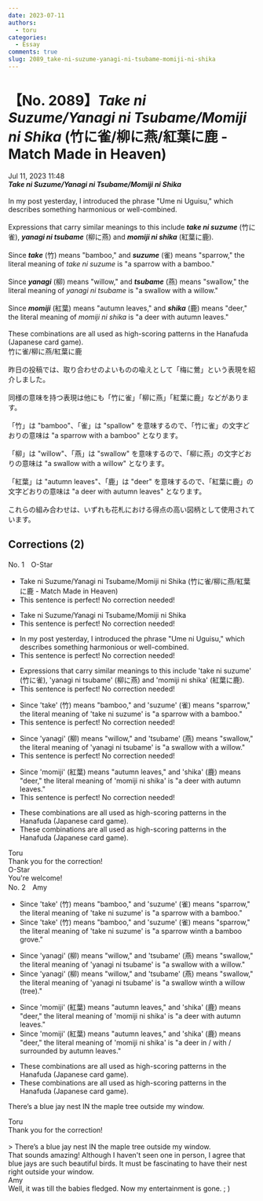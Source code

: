 ```yaml
---
date: 2023-07-11
authors:
  - toru
categories:
  - Essay
comments: true
slug: 2089_take-ni-suzume-yanagi-ni-tsubame-momiji-ni-shika
---
```


# 【No. 2089】<strong><em>Take ni Suzume/Yanagi ni Tsubame/Momiji ni Shika</strong></em> (竹に雀/柳に燕/紅葉に鹿 - Match Made in Heaven)
<div class="date">Jul 11, 2023 11:48</div>
<div id="post"><div id="body_show_ori">
<strong><em>Take ni Suzume/Yanagi ni Tsubame/Momiji ni Shika</strong></em><br/><br/>In my post yesterday, I introduced the phrase "Ume ni Uguisu," which describes something harmonious or well-combined.<br/><br/>Expressions that carry similar meanings to this include <strong><em>take ni suzume</em></strong> (竹に雀), <strong><em>yanagi ni tsubame</em></strong> (柳に燕) and <strong><em>momiji ni shika</em></strong> (紅葉に鹿).<br/><br/>Since <strong><em>take</em></strong> (竹) means "bamboo," and <strong><em>suzume</em></strong> (雀) means "sparrow," the literal meaning of <em>take ni suzume</em> is "a sparrow with a bamboo."<br/><br/>Since <strong><em>yanagi</em></strong> (柳) means "willow," and <strong><em>tsubame</em></strong> (燕) means "swallow," the literal meaning of <em>yanagi ni tsubame</em> is "a swallow with a willow."<br/><br/>Since <strong><em>momiji</em></strong> (紅葉) means "autumn leaves," and <strong><em>shika</em></strong> (鹿) means "deer," the literal meaning of <em>momiji ni shika</em> is "a deer with autumn leaves."<br/><br/>These combinations are all used as high-scoring patterns in the Hanafuda (Japanese card game).
</div></div>

<!-- more -->

<div id="post_ja"><div id="body_show_mo">
竹に雀/柳に燕/紅葉に鹿<br/><br/>昨日の投稿では、取り合わせのよいものの喩えとして「梅に鶯」という表現を紹介しました。<br/><br/>同様の意味を持つ表現は他にも「竹に雀」「柳に燕」「紅葉に鹿」などがあります。<br/><br/>「竹」は "bamboo"、「雀」は "spallow" を意味するので、「竹に雀」の文字どおりの意味は "a sparrow with a bamboo" となります。<br/><br/>「柳」は "willow"、「燕」は "swallow" を意味するので、「柳に燕」の文字どおりの意味は "a swallow with a willow" となります。<br/><br/>「紅葉」は "autumn leaves"、「鹿」は "deer" を意味するので、「紅葉に鹿」の文字どおりの意味は "a deer with autumn leaves" となります。<br/><br/>これらの組み合わせは、いずれも花札における得点の高い図柄として使用されています。
</div></div>

## Corrections (2)
<div id="block"><div class="first_name"> No. 1　<span class="just_name">O-Star</span></div><div id="block2">
<ul class="correction_field">
<li class="incorrect">Take ni Suzume/Yanagi ni Tsubame/Momiji ni Shika (竹に雀/柳に燕/紅葉に鹿 - Match Made in Heaven)</li>
<li class="corrected perfect">This sentence is perfect! No correction needed!</li>
</ul>
<ul class="correction_field">
<li class="incorrect">Take ni Suzume/Yanagi ni Tsubame/Momiji ni Shika</li>
<li class="corrected perfect">This sentence is perfect! No correction needed!</li>
</ul>
<ul class="correction_field">
<li class="incorrect">In my post yesterday, I introduced the phrase "Ume ni Uguisu," which describes something harmonious or well-combined.</li>
<li class="corrected perfect">This sentence is perfect! No correction needed!</li>
</ul>
<ul class="correction_field">
<li class="incorrect">Expressions that carry similar meanings to this include 'take ni suzume' (竹に雀), 'yanagi ni tsubame' (柳に燕) and 'momiji ni shika' (紅葉に鹿).</li>
<li class="corrected perfect">This sentence is perfect! No correction needed!</li>
</ul>
<ul class="correction_field">
<li class="incorrect">Since 'take' (竹) means "bamboo," and 'suzume' (雀) means "sparrow," the literal meaning of 'take ni suzume' is "a sparrow with a bamboo."</li>
<li class="corrected perfect">This sentence is perfect! No correction needed!</li>
</ul>
<ul class="correction_field">
<li class="incorrect">Since 'yanagi' (柳) means "willow," and 'tsubame' (燕) means "swallow," the literal meaning of 'yanagi ni tsubame' is "a swallow with a willow."</li>
<li class="corrected perfect">This sentence is perfect! No correction needed!</li>
</ul>
<ul class="correction_field">
<li class="incorrect">Since 'momiji' (紅葉) means "autumn leaves," and 'shika' (鹿) means "deer," the literal meaning of 'momiji ni shika' is "a deer with autumn leaves."</li>
<li class="corrected perfect">This sentence is perfect! No correction needed!</li>
</ul>
<ul class="correction_field">
<li class="incorrect">These combinations are all used as high-scoring patterns in the Hanafuda (Japanese card game).</li>
<li class="corrected correct">
These combinations are all used as high-scoring patterns in <span class="f_gray"><span class="sline">the </span></span>Hanafuda (Japanese card game).
</li>
</ul>
</div><div class="name"><span class="just_name">Toru</span><br>
Thank you for the correction!
</div>
<div class="name"><span class="just_name">O-Star</span><br>
You're welcome!
</div>
</div>
<div id="block"><div class="first_name"> No. 2　<span class="just_name">Amy</span></div><div id="block2">
<ul class="correction_field">
<li class="incorrect">Since 'take' (竹) means "bamboo," and 'suzume' (雀) means "sparrow," the literal meaning of 'take ni suzume' is "a sparrow with a bamboo."</li>
<li class="corrected correct">
Since 'take' (竹) means "bamboo," and 'suzume' (雀) means "sparrow," the literal meaning of 'take ni suzume' is "a sparrow <span class="f_gray"><span class="sline">w</span></span>i<span class="f_red">n</span><span class="f_gray"><span class="sline">th</span></span> a bamboo<span class="f_red"> grove</span><span class="f_gray"><span class="sline">.</span></span>"
</li>
</ul>
<ul class="correction_field">
<li class="incorrect">Since 'yanagi' (柳) means "willow," and 'tsubame' (燕) means "swallow," the literal meaning of 'yanagi ni tsubame' is "a swallow with a willow."</li>
<li class="corrected correct">
Since 'yanagi' (柳) means "willow," and 'tsubame' (燕) means "swallow," the literal meaning of 'yanagi ni tsubame' is "a swallow <span class="f_gray"><span class="sline">w</span></span>i<span class="f_red">n</span><span class="f_gray"><span class="sline">th</span></span> a willow<span class="f_red"> (tree)</span>."
</li>
</ul>
<ul class="correction_field">
<li class="incorrect">Since 'momiji' (紅葉) means "autumn leaves," and 'shika' (鹿) means "deer," the literal meaning of 'momiji ni shika' is "a deer with autumn leaves."</li>
<li class="corrected correct">
Since 'momiji' (紅葉) means "autumn leaves," and 'shika' (鹿) means "deer," the literal meaning of 'momiji ni shika' is "a deer <span class="f_red">in / </span>with <span class="f_red">/ surrounded by </span>autumn leaves."
</li>
</ul>
<ul class="correction_field">
<li class="incorrect">These combinations are all used as high-scoring patterns in the Hanafuda (Japanese card game).</li>
<li class="corrected correct">
These combinations are all used as high-scoring patterns in <span class="f_gray"><span class="sline">the </span></span>Hanafuda (Japanese card game).
</li>
</ul>
<p class="comment_small">
 There’s a blue jay nest IN the maple tree outside my window.
</p>

</div><div class="name"><span class="just_name">Toru</span><br>
Thank you for the correction!<br/><br/>&gt; There’s a blue jay nest IN the maple tree outside my window.<br/>That sounds amazing! Although I haven't seen one in person, I agree that blue jays are such beautiful birds. It must be fascinating to have their nest right outside your window.
</div>
<div class="name"><span class="just_name">Amy</span><br>
Well, it was till the babies fledged. Now my entertainment is gone. ; ) 
</div>
</div>
